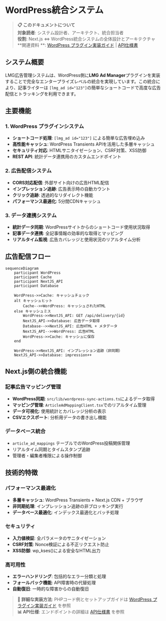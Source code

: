# WordPress統合システム

> **📋 このドキュメントについて**  
> **対象読者**: システム設計者、アーキテクト、統合担当者  
> **役割**: Next.js ⇔ WordPress統合システムの全体設計とアーキテクチャ  
> **関連資料
**: [WordPress プラグイン実装ガイド](../wordpress-plugin-implementation.md) | [API仕様書](../api-reference.md)

## システム概要

LMG広告管理システムは、WordPress側に**LMG Ad Manager**プラグインを実装することで完全なエンタープライズレベルの統合を実現しています。この統合により、記事ライターは
`[lmg_ad id="123"]`の簡単なショートコードで高度な広告配信とトラッキングを利用できます。

## 主要機能

### 1. WordPress プラグインシステム

- **ショートコード処理**: `[lmg_ad id="123"]` による簡単な広告埋め込み
- **高性能キャッシュ**: WordPress Transients APIを活用した多層キャッシュ
- **セキュリティ対応**: HTMLサニタイゼーション、CSRF対策、XSS防御
- **REST API**: 統計データ連携用のカスタムエンドポイント

### 2. 広告配信システム

- **CORS対応配信**: 外部サイト向けの広告HTML配信
- **インプレッション追跡**: 広告表示時の自動カウント
- **クリック追跡**: 透過的なリダイレクト機能
- **パフォーマンス最適化**: 5分間CDNキャッシュ

### 3. データ連携システム

- **統計データ同期**: WordPressサイトからのショートコード使用状況取得
- **記事データ連携**: 全記事情報の効率的な取得とマッピング
- **リアルタイム監視**: 広告カバレッジと使用状況のリアルタイム分析

## 広告配信フロー

```mermaid
sequenceDiagram
    participant WordPress
    participant Cache
    participant NextJS_API
    participant Database

    WordPress->>Cache: キャッシュチェック
    alt キャッシュヒット
        Cache-->>WordPress: キャッシュされたHTML
    else キャッシュミス
        WordPress->>NextJS_API: GET /api/delivery/{id}
        NextJS_API->>Database: 広告データ取得
        Database-->>NextJS_API: 広告HTML + メタデータ
        NextJS_API-->>WordPress: 広告HTML
        WordPress->>Cache: キャッシュに保存
    end
    
    WordPress->>NextJS_API: インプレッション追跡（非同期）
    NextJS_API->>Database: impression++
```

## Next.js側の統合機能

### 記事広告マッピング管理

- **WordPress同期**: `src/lib/wordpress-sync-actions.ts`によるデータ取得
- **マッピング管理**: `ArticleAdMappingClient.tsx`でのリアルタイム管理
- **データ可視化**: 使用統計とカバレッジ分析の表示
- **CSVエクスポート**: 分析用データの書き出し機能

### データベース統合

- `article_ad_mappings` テーブルでのWordPress投稿関係管理
- リアルタイム同期とタイムスタンプ追跡
- 管理者・編集者権限による操作制御

## 技術的特徴

### パフォーマンス最適化

- **多層キャッシュ**: WordPress Transients + Next.js CDN + ブラウザ
- **非同期処理**: インプレッション追跡の非ブロッキング実行
- **データベース最適化**: インデックス最適化とバッチ処理

### セキュリティ

- **入力値検証**: 全パラメータのサニタイゼーション
- **CSRF対策**: Nonce検証による不正リクエスト防止
- **XSS防御**: wp_kses()による安全なHTML出力

### 高可用性

- **エラーハンドリング**: 包括的なエラー分類と処理
- **フォールバック機能**: API障害時の代替処理
- **自動復旧**: 一時的な障害からの自動復旧

> **🔧 詳細な実装方法**:
> PHPコード例とセットアップガイドは [WordPress プラグイン実装ガイド](../wordpress-plugin-implementation.md) を参照  
> **📊 API仕様**: エンドポイントの詳細は [API仕様書](../api-reference.md) を参照

